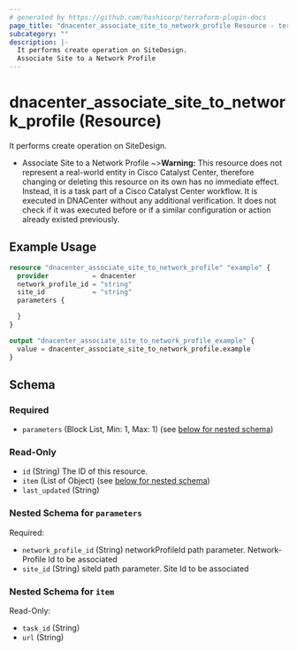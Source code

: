 ```yaml
---
# generated by https://github.com/hashicorp/terraform-plugin-docs
page_title: "dnacenter_associate_site_to_network_profile Resource - terraform-provider-dnacenter"
subcategory: ""
description: |-
  It performs create operation on SiteDesign.
  Associate Site to a Network Profile
---
```


# dnacenter_associate_site_to_network_profile (Resource)

It performs create operation on SiteDesign.

- Associate Site to a Network Profile
~>**Warning:**
This resource does not represent a real-world entity in Cisco Catalyst Center, therefore changing or deleting this resource on its own has no immediate effect.
Instead, it is a task part of a Cisco Catalyst Center workflow. It is executed in DNACenter without any additional verification. It does not check if it was executed before or if a similar configuration or action already existed previously.

## Example Usage

```terraform
resource "dnacenter_associate_site_to_network_profile" "example" {
  provider           = dnacenter
  network_profile_id = "string"
  site_id            = "string"
  parameters {

  }
}

output "dnacenter_associate_site_to_network_profile_example" {
  value = dnacenter_associate_site_to_network_profile.example
}
```

<!-- schema generated by tfplugindocs -->
## Schema

### Required

- `parameters` (Block List, Min: 1, Max: 1) (see [below for nested schema](#nestedblock--parameters))

### Read-Only

- `id` (String) The ID of this resource.
- `item` (List of Object) (see [below for nested schema](#nestedatt--item))
- `last_updated` (String)

<a id="nestedblock--parameters"></a>
### Nested Schema for `parameters`

Required:

- `network_profile_id` (String) networkProfileId path parameter. Network-Profile Id to be associated
- `site_id` (String) siteId path parameter. Site Id to be associated


<a id="nestedatt--item"></a>
### Nested Schema for `item`

Read-Only:

- `task_id` (String)
- `url` (String)
